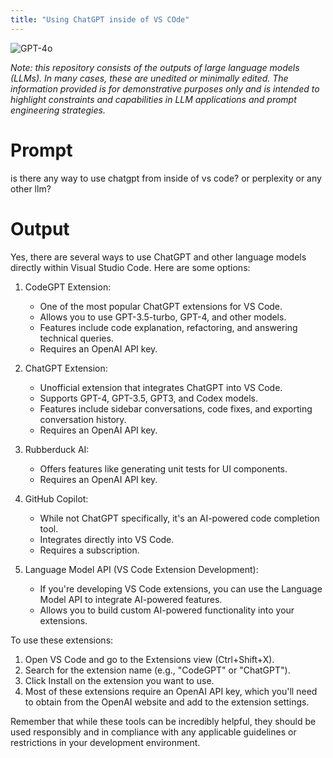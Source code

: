 ```yaml
---
title: "Using ChatGPT inside of VS COde"
---
```

![GPT-4o](https://img.shields.io/badge/GPT--4o-3333FF?style=for-the-badge&logo=openai&logoColor=white)



*Note: this repository consists of the outputs of large language models (LLMs). In many cases, these are unedited or minimally edited. The information provided is for demonstrative purposes only and is intended to highlight constraints and capabilities in LLM applications and prompt engineering strategies.*


# Prompt

is there any way to use chatgpt from inside of vs code? or perplexity or any other llm?

# Output

Yes, there are several ways to use ChatGPT and other language models directly within Visual Studio Code. Here are some options:

1. CodeGPT Extension:
   - One of the most popular ChatGPT extensions for VS Code.
   - Allows you to use GPT-3.5-turbo, GPT-4, and other models.
   - Features include code explanation, refactoring, and answering technical queries.
   - Requires an OpenAI API key.

2. ChatGPT Extension:
   - Unofficial extension that integrates ChatGPT into VS Code.
   - Supports GPT-4, GPT-3.5, GPT3, and Codex models.
   - Features include sidebar conversations, code fixes, and exporting conversation history.
   - Requires an OpenAI API key.

3. Rubberduck AI:
   - Offers features like generating unit tests for UI components.
   - Requires an OpenAI API key.

4. GitHub Copilot:
   - While not ChatGPT specifically, it's an AI-powered code completion tool.
   - Integrates directly into VS Code.
   - Requires a subscription.

5. Language Model API (VS Code Extension Development):
   - If you're developing VS Code extensions, you can use the Language Model API to integrate AI-powered features.
   - Allows you to build custom AI-powered functionality into your extensions.

To use these extensions:

1. Open VS Code and go to the Extensions view (Ctrl+Shift+X).
2. Search for the extension name (e.g., "CodeGPT" or "ChatGPT").
3. Click Install on the extension you want to use.
4. Most of these extensions require an OpenAI API key, which you'll need to obtain from the OpenAI website and add to the extension settings.

Remember that while these tools can be incredibly helpful, they should be used responsibly and in compliance with any applicable guidelines or restrictions in your development environment.

 